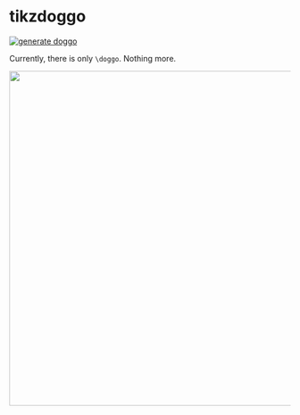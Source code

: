 # tikzdoggo

[![generate doggo](https://github.com/EagleoutIce/tikzdoggo/actions/workflows/compile.yaml/badge.svg)](https://github.com/EagleoutIce/tikzdoggo/actions/workflows/compile.yaml)

Currently, there is only `\doggo`. Nothing more.

[<img src="https://github.com/EagleoutIce/tikzdoggo/blob/gh-pages/preview-1.png?raw=true" width="600"/>](https://media.githubusercontent.com/media/EagleoutIce/tikzdoggo/gh-pages/doggo.pdf)
